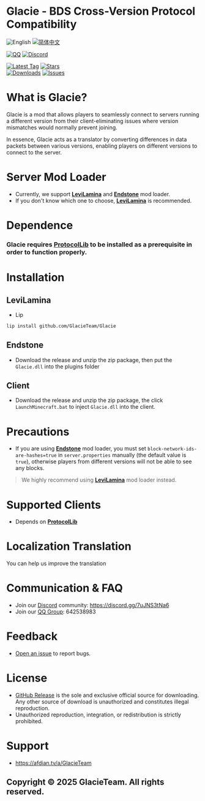 # Glacie - BDS Cross-Version Protocol Compatibility

![English](https://img.shields.io/badge/English-inactive?style=for-the-badge)
[![简体中文](https://img.shields.io/badge/简体中文-informational?style=for-the-badge)](README.zh.md)

[![QQ](https://img.shields.io/badge/642538983-pink?style=for-the-badge&logo=qq)](https://qm.qq.com/q/1yn1ZHEoyY)
[![Discord](https://img.shields.io/discord/1346034987136192523?style=for-the-badge&logo=discord)](https://discord.gg/7uJNS3tNa6)

[![Latest Tag](https://img.shields.io/github/v/tag/GlacieTeam/Glacie?label=Latest%20Tag&style=for-the-badge)](https://github.com/GlacieTeam/Glacie/releases)
[![Stars](https://img.shields.io/github/stars/GlacieTeam/Glacie.svg?style=for-the-badge)](https://github.com/GlacieTeam/Glacie/stargazers)  
[![Downloads](https://img.shields.io/github/downloads/GlacieTeam/Glacie/total?style=for-the-badge&color=%2300ff00)](https://github.com/GlacieTeam/Glacie/releases)
[![Issues](https://img.shields.io/github/issues/GlacieTeam/Glacie.svg?style=for-the-badge)](https://github.com/GlacieTeam/Glacie/issues)

# What is Glacie?
Glacie is a mod that allows players to seamlessly connect to servers running a different version from their client-eliminating issues where version mismatches would normally prevent joining.

In essence, Glacie acts as a translator by converting differences in data packets between various versions, enabling players on different versions to connect to the server.

# Server Mod Loader
- Currently, we support [**LeviLamina**](https://github.com/LiteLDev/LeviLamina) and [**Endstone**](https://github.com/EndstoneMC/endstone) mod loader.
- If you don't know which one to choose, [**LeviLamina**](https://github.com/LiteLDev/LeviLamina) is recommended.

# Dependence
### **Glacie** requires [**ProtocolLib**](https://github.com/GlacieTeam/ProtocolLib) to be installed as a prerequisite in order to function properly.

# Installation
## LeviLamina
- Lip
```bash
lip install github.com/GlacieTeam/Glacie
```
## Endstone
- Download the release and unzip the zip package, then put the `Glacie.dll` into the plugins folder

## Client
- Download the release and unzip the zip package, the click `LaunchMinecraft.bat` to inject `Glacie.dll` into the client.

# Precautions
- If you are using [**Endstone**](https://github.com/EndstoneMC/endstone) mod loader, you must set `block-network-ids-are-hashes=true` in `server.properties` manually (the default value is `true`), otherwise players from different versions will not be able to see any blocks.
> We highly recommend using [**LeviLamina**](https://github.com/LiteLDev/LeviLamina) mod loader instead.

# Supported Clients
- Depends on [**ProtocolLib**](https://github.com/GlacieTeam/ProtocolLib)

# Localization Translation
You can help us improve the translation

# Communication & FAQ
- Join our [Discord](https://discord.gg/7uJNS3tNa6) community: https://discord.gg/7uJNS3tNa6
- Join our [QQ Group](https://qm.qq.com/q/1yn1ZHEoyY): 642538983

# Feedback
- [Open an issue](https://github.com/GlacieTeam/Glacie/issues) to report bugs.

# License
- [GitHub Release](https://github.com/GlacieTeam/Glacie/releases) is the sole and exclusive official source for downloading. Any other source of download is unauthorized and constitutes illegal reproduction. 
- Unauthorized reproduction, integration, or redistribution is strictly prohibited.

# Support
- https://afdian.tv/a/GlacieTeam

## Copyright © 2025 GlacieTeam. All rights reserved.
